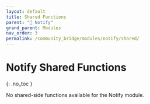 ```yaml
---
layout: default
title: Shared Functions
parent: "🔔 Notify"
grand_parent: Modules
nav_order: 3
permalink: /community_bridge/modules/notify/shared/
---
```


# Notify Shared Functions
{: .no_toc }

No shared-side functions available for the Notify module.